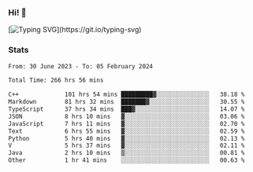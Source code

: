 ### Hi!  👋

[![Typing SVG](https://readme-typing-svg.herokuapp.com?font=Fira+Code&pause=1000&width=435&lines=Hello!+I'm+Texiwustion.)](https://git.io/typing-svg)

### Stats

<!--START_SECTION:waka-->

```txt
From: 30 June 2023 - To: 05 February 2024

Total Time: 266 hrs 56 mins

C++             101 hrs 54 mins █████████▓░░░░░░░░░░░░░░░   38.18 %
Markdown        81 hrs 32 mins  ███████▓░░░░░░░░░░░░░░░░░   30.55 %
TypeScript      37 hrs 34 mins  ███▓░░░░░░░░░░░░░░░░░░░░░   14.07 %
JSON            8 hrs 10 mins   ▓░░░░░░░░░░░░░░░░░░░░░░░░   03.06 %
JavaScript      7 hrs 11 mins   ▓░░░░░░░░░░░░░░░░░░░░░░░░   02.70 %
Text            6 hrs 55 mins   ▓░░░░░░░░░░░░░░░░░░░░░░░░   02.59 %
Python          5 hrs 40 mins   ▓░░░░░░░░░░░░░░░░░░░░░░░░   02.13 %
V               5 hrs 37 mins   ▓░░░░░░░░░░░░░░░░░░░░░░░░   02.11 %
Java            2 hrs 10 mins   ▒░░░░░░░░░░░░░░░░░░░░░░░░   00.81 %
Other           1 hr 41 mins    ░░░░░░░░░░░░░░░░░░░░░░░░░   00.63 %
```

<!--END_SECTION:waka-->
